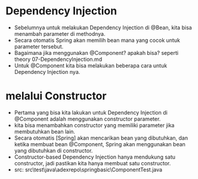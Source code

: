 # Dependency Injection
- Sebelumnya untuk melakukan Dependency Injection di @Bean, kita bisa menambah parameter di methodnya.
- Secara otomatis Spring akan memilih bean mana yang cocok untuk parameter tersebut.
- Bagaimana jika menggunakan @Component? apakah bisa? seperti theory 07-DependencyInjection.md
- Untuk @Component kita bisa melakukan beberapa cara untuk Dependency Injection nya.

# melalui Constructor
- Pertama yang bisa kita lakukan untuk Dependency Injection di @Component adalah menggunakan constructor parameter.
- kita bisa menambahkan constructor yang memiliki parameter jika membutuhkan bean lain.
- Secara otomatis [Spring] akan mencarikan bean yang dibutuhkan, dan ketika membuat bean @Component,
    Spring akan menggunakan bean yang dibutuhkan di constructor.
- Constructor-based Dependency Injection hanya mendukung satu constructor, jadi pastikan kita 
    hanya membuat satu constructor.
- src:
    src\test\java\adexrepo\springbasic\ComponentTest.java